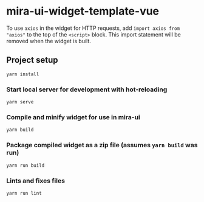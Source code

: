 # mira-ui-widget-template-vue

To use `axios` in the widget for HTTP requests, add `import axios from "axios"` to the top of the `<script>` block. This import statement will be removed when the widget is built.

## Project setup
```
yarn install
```

### Start local server for development with hot-reloading
```
yarn serve
```

### Compile and minify widget for use in mira-ui
```
yarn build
```

### Package compiled widget as a zip file (assumes `yarn build` was run)
```
yarn run build
```

### Lints and fixes files
```
yarn run lint
```
